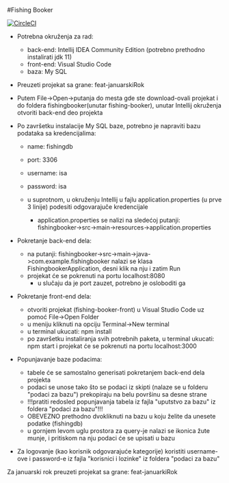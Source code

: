 #Fishing Booker

[![CircleCI](https://circleci.com/gh/circleci/circleci-docs.svg?style=shield)](https://app.circleci.com/pipelines/github/Fishing-Booker/fishing-booker?filter=all)


* Potrebna okruženja za rad:
	- back-end: Intellij IDEA Community Edition (potrebno prethodno instalirati jdk 11)
	- front-end: Visual Studio Code
	- baza: My SQL 

* Preuzeti projekat sa grane: feat-januarskiRok

- Putem File->Open->putanja do mesta gde ste download-ovali projekat i do foldera fishingbooker(unutar fishing-booker), unutar Intellij okruženja otvoriti back-end deo projekta

- Po završetku instalacije My SQL baze, potrebno je napraviti bazu podataka sa kredencijalima:
	- name: fishingdb
	- port: 3306
	- username: isa
	- password: isa
	
	- u suprotnom, u okruženju Intellij u fajlu application.properties (u prve 3 linije) podesiti odgovarajuče kredencijale
		- application.properties se nalizi na sledećoj putanji: fishingbooker->src->main->resources->application.properties

* Pokretanje back-end dela:
	- na putanji: fishingbooker->src->main->java->com.example.fishingbooker nalazi se klasa FishingbookerApplication, desni klik na nju i zatim Run
	- projekat će se pokrenuti na portu localhost:8080
		- u slučaju da je port zauzet, potrebno je osloboditi ga

* Pokretanje front-end dela:
	- otvoriti projekat (fishing-booker-front) u Visual Studio Code uz pomoć File->Open Folder
	- u meniju kliknuti na opciju Terminal->New terminal
	- u terminal ukucati: npm install
	- po završetku instaliranja svih potrebnih paketa, u terminal ukucati: npm start i projekat će se pokrenuti na portu localhost:3000

* Popunjavanje baze podacima:
	- tabele će se samostalno generisati pokretanjem back-end dela projekta
	- podaci se unose tako što se podaci iz skipti (nalaze se u folderu "podaci za bazu") prekopiraju na belu površinu sa desne strane
	- !!!pratiti redosled popunjavanja tabela iz fajla "uputstvo za bazu" iz foldera "podaci za bazu"!!!
	- OBEVEZNO prethodno dvokliknuti na bazu u koju želite da unesete podatke (fishingdb) 
	- u gornjem levom uglu prostora za query-je nalazi se ikonica žute munje, i pritiskom na nju podaci će se upisati u bazu

* Za logovanje (kao korisnik odgovarajuće kategorije) koristiti username-ove i password-e iz fajla "korisnici i lozinke" iz foldera "podaci za bazu"

Za januarski rok preuzeti projekat sa grane: feat-januarkiRok

